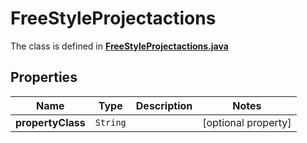 

# FreeStyleProjectactions

The class is defined in **[FreeStyleProjectactions.java](../../src/main/java/org/openapitools/model/FreeStyleProjectactions.java)**

## Properties

Name | Type | Description | Notes
------------ | ------------- | ------------- | -------------
**propertyClass** | `String` |  |  [optional property]



